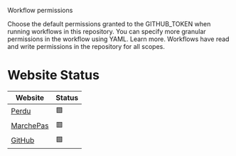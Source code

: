 Workflow permissions

Choose the default permissions granted to the GITHUB_TOKEN when running workflows in this repository. You can specify more granular permissions in the workflow using YAML. Learn more.
Workflows have read and write permissions in the repository for all scopes.

# Website Status

| Website | Status |
| ------- | ------ |
| [Perdu](https://www.perdu.com) | :green_square: |
| [MarchePas](https://www.nemarchepascom) | :red_square: |
| [GitHub](https://www.github.com) | :green_square: |